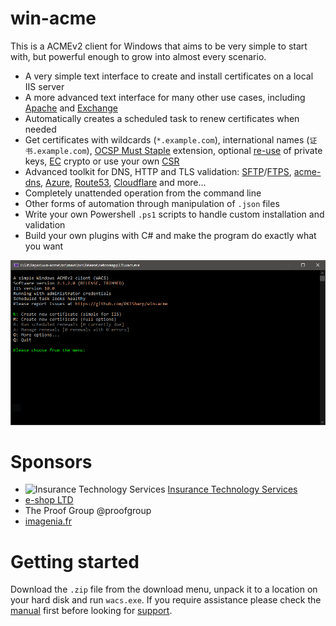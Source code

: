 ﻿# win-acme
This is a ACMEv2 client for Windows that aims to be very simple to start with, 
but powerful enough to grow into almost every scenario.

- A very simple text interface to create and install certificates on a local IIS server
- A more advanced text interface for many other use cases, including [Apache](/manual/advanced-use/examples/apache) and [Exchange](/manual/advanced-use/examples/exchange)
- Automatically creates a scheduled task to renew certificates when needed
- Get certificates with 
	wildcards (`*.example.com`), 
	international names (`证书.example.com`), 
	[OCSP Must Staple](/reference/plugins/csr/rsa) extension, optional 
	[re-use](/reference/plugins/csr/rsa) of private keys,
	[EC](/reference/plugins/csr/ec) crypto or use your own 
	[CSR](/reference/plugins/target/csr)
- Advanced toolkit for DNS, HTTP and TLS validation:
	[SFTP](/reference/plugins/validation/http/sftp)/[FTPS](/reference/plugins/validation/http/ftps), 
	[acme-dns](/reference/plugins/validation/dns/acme-dns), 
	[Azure](/reference/plugins/validation/dns/azure), 
	[Route53](/reference/plugins/validation/dns/route53), 
	[Cloudflare](/reference/plugins/validation/dns/cloudflare) 
	and more...
- Completely unattended operation from the command line
- Other forms of automation through manipulation of `.json` files
- Write your own Powershell `.ps1` scripts to handle custom installation and validation
- Build your own plugins with C# and make the program do exactly what you want

![screenshot](/assets/screenshot.png)

# Sponsors
- <img src="https://user-images.githubusercontent.com/11052380/72933908-fb465000-3d62-11ea-9b97-57b8a29fd783.png" alt="Insurance Technology Services" width="50px" /> [Insurance Technology Services](https://insurancetechnologyservices.com/)
- [e-shop LTD](https://www.e-shop.co.il/)
- The Proof Group @proofgroup
- [imagenia.fr](http://www.imagenia.fr/)

# Getting started
Download the `.zip` file from the download menu, unpack it to a location on your hard disk
and run `wacs.exe`. If you require assistance please check the [manual](/manual/getting-started)
first before looking for [support](/support/).
